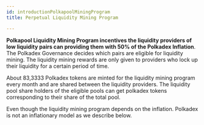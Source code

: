 ```yaml
---
id: introductionPolkapoolMiningProgram
title: Perpetual Liquidity Mining Program

---
```


**Polkapool Liquidity Mining Program incentives the liquidity providers of low liquidity pairs can providing them with 50% of the Polkadex Inflation**. The Polkadex Governance decides which pairs are eligible for liquidity mining. The liquidity mining rewards are only given to providers who lock up their liquidity for a certain period of time.

About 83,3333 Polkadex tokens are minted for the liquidity mining program every month and are shared between the liquidity providers. The liquidity pool share holders of the eligible pools can get polkadex tokens corresponding to their share of the total pool.

Even though the liquidity mining program depends on the inflation. Polkadex is not an inflationary model as we describe below.
